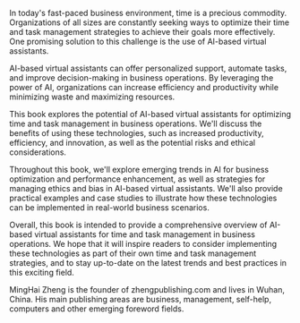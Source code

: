
In today's fast-paced business environment, time is a precious commodity. Organizations of all sizes are constantly seeking ways to optimize their time and task management strategies to achieve their goals more effectively. One promising solution to this challenge is the use of AI-based virtual assistants.

AI-based virtual assistants can offer personalized support, automate tasks, and improve decision-making in business operations. By leveraging the power of AI, organizations can increase efficiency and productivity while minimizing waste and maximizing resources.

This book explores the potential of AI-based virtual assistants for optimizing time and task management in business operations. We'll discuss the benefits of using these technologies, such as increased productivity, efficiency, and innovation, as well as the potential risks and ethical considerations.

Throughout this book, we'll explore emerging trends in AI for business optimization and performance enhancement, as well as strategies for managing ethics and bias in AI-based virtual assistants. We'll also provide practical examples and case studies to illustrate how these technologies can be implemented in real-world business scenarios.

Overall, this book is intended to provide a comprehensive overview of AI-based virtual assistants for time and task management in business operations. We hope that it will inspire readers to consider implementing these technologies as part of their own time and task management strategies, and to stay up-to-date on the latest trends and best practices in this exciting field.

MingHai Zheng is the founder of zhengpublishing.com and lives in Wuhan, China. His main publishing areas are business, management, self-help, computers and other emerging foreword fields.
